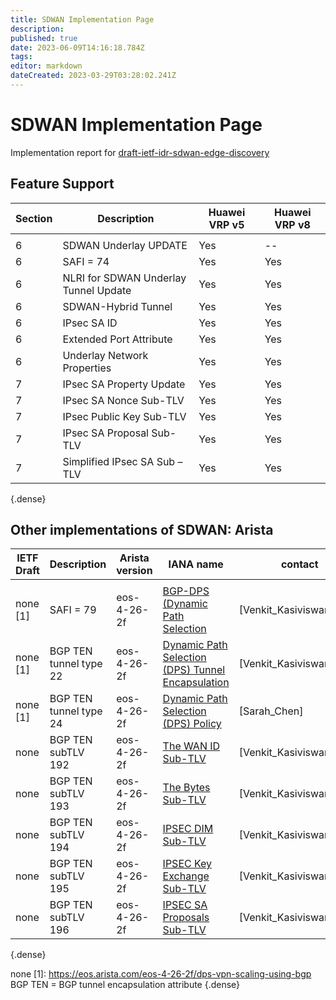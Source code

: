 ```yaml
---
title: SDWAN Implementation Page 
description: 
published: true
date: 2023-06-09T14:16:18.784Z
tags: 
editor: markdown
dateCreated: 2023-03-29T03:28:02.241Z
---
```


# SDWAN Implementation Page 
Implementation report for [draft-ietf-idr-sdwan-edge-discovery](https://datatracker.ietf.org/doc/draft-ietf-idr-sdwan-edge-discovery/)

## Feature Support  

| Section | Description | Huawei VRP v5 | Huawei VRP v8 |  
|---|---|---|---|
  | | |
|  6	| SDWAN Underlay UPDATE	| Yes | -- |
|  6  | SAFI = 74	|  Yes  |  Yes  |
|  6  | NLRI for SDWAN Underlay Tunnel Update | Yes | Yes | 
|  6  | SDWAN-Hybrid Tunnel | Yes | Yes |
|  6  | IPsec SA ID	|  Yes	|  Yes  |
|  6  | Extended Port Attribute | Yes | Yes | 
|  6  | Underlay Network Properties | Yes  | Yes | 
|  7  | IPsec SA Property Update  | Yes  | Yes | 
|  7  | IPsec SA Nonce Sub-TLV    |	Yes	 | Yes | 
|  7  | IPsec Public Key Sub-TLV  | 	Yes | Yes | 
|  7  | IPsec SA Proposal Sub-TLV	|  Yes	| Yes |
|  7  | Simplified IPsec SA Sub – TLV	| Yes | Yes | 
{.dense}

## Other implementations of SDWAN: Arista

| IETF Draft | Description | Arista version | IANA name |  contact | 
|---|---|---|---|---|
  | | | 
| none [1] | SAFI = 79  |  eos-4-26-2f | [BGP-DPS (Dynamic Path Selection](https://www.iana.org/assignments/bgp-tunnel-encapsulation/bgp-tunnel-encapsulation.xhtml#tunnel-types) |	 [Venkit_Kasiviswanathan] | 
| none [1]  | BGP TEN tunnel type 22 | eos-4-26-2f | [Dynamic Path Selection (DPS) Tunnel Encapsulation](https://www.iana.org/assignments/bgp-tunnel-encapsulation/bgp-tunnel-encapsulation.xhtml#tunnel-types) | [Venkit_Kasiviswanathan] | 
| none [1] | BGP TEN tunnel type 24 | eos-4-26-2f |  [Dynamic Path Selection (DPS) Policy](https://www.iana.org/assignments/bgp-tunnel-encapsulation/bgp-tunnel-encapsulation.xhtml#tunnel-types) | [Sarah_Chen] | 
| none  | BGP TEN subTLV 192 | eos-4-26-2f |  [The WAN ID Sub-TLV](https://www.iana.org/assignments/bgp-tunnel-encapsulation/bgp-tunnel-encapsulation.xhtml#tunnel-sub-tlvs) | [Venkit_Kasiviswanathan] | 
| none  | BGP TEN subTLV 193 | eos-4-26-2f | [The Bytes  Sub-TLV]( https://www.iana.org/assignments/bgp-tunnel-encapsulation/bgp-tunnel-encapsulation.xhtml#tunnel-sub-tlvs) | [Venkit_Kasiviswanathan] | 
| none  | BGP TEN subTLV 194 | eos-4-26-2f | [IPSEC DIM  Sub-TLV](https://www.iana.org/assignments/bgp-tunnel-encapsulation/bgp-tunnel-encapsulation.xhtml#tunnel-sub-tlvs) | [Venkit_Kasiviswanathan] | 
| none  | BGP TEN subTLV 195 | eos-4-26-2f | [IPSEC Key Exchange  Sub-TLV](https://www.iana.org/assignments/bgp-tunnel-encapsulation/bgp-tunnel-encapsulation.xhtml#tunnel-sub-tlvs) | [Venkit_Kasiviswanathan] | 
| none  | BGP TEN subTLV 196 | eos-4-26-2f | [IPSEC SA Proposals  Sub-TLV](https://www.iana.org/assignments/bgp-tunnel-encapsulation/bgp-tunnel-encapsulation.xhtml#tunnel-sub-tlvs) | [Venkit_Kasiviswanathan] | 
{.dense}

none [1]: https://eos.arista.com/eos-4-26-2f/dps-vpn-scaling-using-bgp
BGP TEN = BGP tunnel encapsulation attribute 
{.dense}

